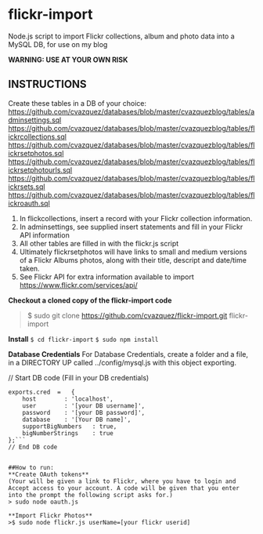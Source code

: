 # flickr-import
Node.js script to import Flickr collections, album and photo data into a MySQL DB, for use on my blog

**WARNING: USE AT YOUR OWN RISK**

INSTRUCTIONS
------------

Create these tables in a DB of your choice:
https://github.com/cvazquez/databases/blob/master/cvazquezblog/tables/adminsettings.sql
https://github.com/cvazquez/databases/blob/master/cvazquezblog/tables/flickrcollections.sql
https://github.com/cvazquez/databases/blob/master/cvazquezblog/tables/flickrsetphotos.sql
https://github.com/cvazquez/databases/blob/master/cvazquezblog/tables/flickrsetphotourls.sql
https://github.com/cvazquez/databases/blob/master/cvazquezblog/tables/flickrsets.sql
https://github.com/cvazquez/databases/blob/master/cvazquezblog/tables/flickroauth.sql

1. In flickcollections, insert a record with your Flickr collection information.
2. In adminsettings, see supplied insert statements and fill in your Flickr API information
3. All other tables are filled in with the flickr.js script
4. Ultimately flickrsetphotos will have links to small and medium versions of a Flickr Albums photos, along with their title, descript and date/time taken. 
5. See Flickr API for extra information available to import https://www.flickr.com/services/api/


**Checkout a cloned copy of the flickr-import code**
>$ sudo git clone https://github.com/cvazquez/flickr-import.git flickr-import


**Install**
```$ cd flickr-import```
```$ sudo npm install```


**Database Credentials**
For Database Credentials, create a folder and a file, in a DIRECTORY UP called ../config/mysql.js
with this object exporting.

// Start DB code (Fill in your DB credentials)
```
exports.cred  =   {
    host        : 'localhost',
    user        : '[your DB username]',
    password    : '[your DB password]',
	database    : '[Your DB name]',
	supportBigNumbers	: true,
	bigNumberStrings	: true
};```
// End DB code


##How to run:
**Create OAuth tokens**
(Your will be given a link to Flickr, where you have to login and Accept access to your account. A code will be given that you enter into the prompt the following script asks for.)
> sudo node oauth.js

**Import Flickr Photos**
>$ sudo node flickr.js userName=[your flickr userid]

